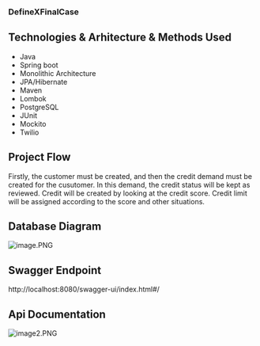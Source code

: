 ### DefineXFinalCase


## Technologies & Arhitecture & Methods Used
- Java
- Spring boot
- Monolithic Architecture
- JPA/Hibernate
- Maven
- Lombok
- PostgreSQL
- JUnit
- Mockito
- Twilio

## Project Flow

Firstly, the customer must be created, and then the credit demand must be created for the cusutomer. In this demand, the credit status will be kept as reviewed. Credit will be created by looking at the credit score. Credit limit will be assigned according to the score and other situations.

## Database Diagram

![image.PNG](https://www.dropbox.com/s/4560r4zeg1fmjk7/image.PNG?dl=0&raw=1)

## Swagger Endpoint
http://localhost:8080/swagger-ui/index.html#/
## Api Documentation
![image2.PNG](https://www.dropbox.com/s/m3tsrqc7n9jt5q5/image2.PNG?dl=0&raw=1)
